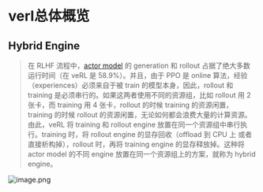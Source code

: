 # verl总体概览

## Hybrid Engine
>在 RLHF 流程中，[actor model](https://zhida.zhihu.com/search?content_id=253958539&content_type=Article&match_order=1&q=actor+model&zhida_source=entity) 的 generation 和 rollout 占据了绝大多数运行时间（在 veRL 是 58.9%）。并且，由于 PPO 是 online 算法，经验（experiences）必须来自于被 train 的模型本身，因此，rollout 和 training 是必须串行的。如果这两者使用不同的资源组，比如 rollout 用 2 张卡，而 training 用 4 张卡，rollout 的时候 training 的资源闲置，training 的时候 rollout 的资源闲置，无论如何都会浪费大量的计算资源。由此，veRL 将 training 和 rollout engine 放置在同一个资源组中串行执行。training 时，将 rollout engine 的显存回收（offload 到 CPU 上 或者直接析构掉），rollout 时，再将 training engine 的显存释放掉。这种将 actor model 的不同 engine 放置在同一个资源组上的方案，就称为 hybrid engine。

![image.png](https://cdn.jsdelivr.net/gh/vllbc/img4blog//image/20250612110255.png)


